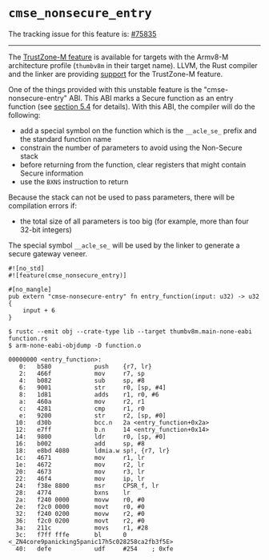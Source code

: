 # `cmse_nonsecure_entry`

The tracking issue for this feature is: [#75835]

[#75835]: https://github.com/rust-lang/rust/issues/75835

------------------------

The [TrustZone-M
feature](https://developer.arm.com/documentation/100690/latest/) is available
for targets with the Armv8-M architecture profile (`thumbv8m` in their target
name).
LLVM, the Rust compiler and the linker are providing
[support](https://developer.arm.com/documentation/ecm0359818/latest/) for the
TrustZone-M feature.

One of the things provided with this unstable feature is the "cmse-nonsecure-entry" ABI.
This ABI marks a Secure function as an entry function (see
[section 5.4](https://developer.arm.com/documentation/ecm0359818/latest/) for details).
With this ABI, the compiler will do the following:
* add a special symbol on the function which is the `__acle_se_` prefix and the
  standard function name
* constrain the number of parameters to avoid using the Non-Secure stack
* before returning from the function, clear registers that might contain Secure
  information
* use the `BXNS` instruction to return

Because the stack can not be used to pass parameters, there will be compilation
errors if:
* the total size of all parameters is too big (for example, more than four 32-bit integers)

The special symbol `__acle_se_` will be used by the linker to generate a secure
gateway veneer.

<!-- NOTE(ignore) this example is specific to thumbv8m targets -->

``` rust,ignore
#![no_std]
#![feature(cmse_nonsecure_entry)]

#[no_mangle]
pub extern "cmse-nonsecure-entry" fn entry_function(input: u32) -> u32 {
    input + 6
}
```

``` text
$ rustc --emit obj --crate-type lib --target thumbv8m.main-none-eabi function.rs
$ arm-none-eabi-objdump -D function.o

00000000 <entry_function>:
   0:   b580            push    {r7, lr}
   2:   466f            mov     r7, sp
   4:   b082            sub     sp, #8
   6:   9001            str     r0, [sp, #4]
   8:   1d81            adds    r1, r0, #6
   a:   460a            mov     r2, r1
   c:   4281            cmp     r1, r0
   e:   9200            str     r2, [sp, #0]
  10:   d30b            bcc.n   2a <entry_function+0x2a>
  12:   e7ff            b.n     14 <entry_function+0x14>
  14:   9800            ldr     r0, [sp, #0]
  16:   b002            add     sp, #8
  18:   e8bd 4080       ldmia.w sp!, {r7, lr}
  1c:   4671            mov     r1, lr
  1e:   4672            mov     r2, lr
  20:   4673            mov     r3, lr
  22:   46f4            mov     ip, lr
  24:   f38e 8800       msr     CPSR_f, lr
  28:   4774            bxns    lr
  2a:   f240 0000       movw    r0, #0
  2e:   f2c0 0000       movt    r0, #0
  32:   f240 0200       movw    r2, #0
  36:   f2c0 0200       movt    r2, #0
  3a:   211c            movs    r1, #28
  3c:   f7ff fffe       bl      0 <_ZN4core9panicking5panic17h5c028258ca2fb3f5E>
  40:   defe            udf     #254    ; 0xfe
```
